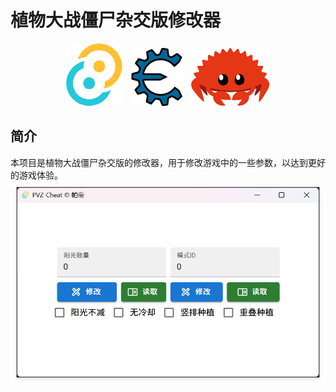 # 植物大战僵尸杂交版修改器

<div align="center">
        <img src="./img/Tauri.png" alt="Tauri">
        <img src="./img/CheatEngine.png" alt="CheatEngine" style="margin-left:10px;margin-right:10px">
        <img src="./img/Rust.png" alt="Rust" >
</div>


## 简介
本项目是植物大战僵尸杂交版的修改器，用于修改游戏中的一些参数，以达到更好的游戏体验。
![Cheat-Img](./img/menu.png)
